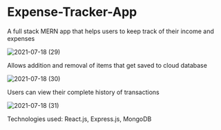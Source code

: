 # Expense-Tracker-App

A full stack MERN app that helps users to keep track of their income and expenses

![2021-07-18 (29)](https://user-images.githubusercontent.com/65605807/126068220-f4e774b6-7007-4bca-b7e8-6635b724500d.png)



Allows addition and removal of items that get saved to cloud database

![2021-07-18 (30)](https://user-images.githubusercontent.com/65605807/126068234-7d9c8ddc-4515-46a1-929e-27733bd19c07.png)



Users can view their complete history of transactions

![2021-07-18 (31)](https://user-images.githubusercontent.com/65605807/126068239-49e2ea44-bf70-4354-bbd3-2dd950c7aa2c.png)


Technologies used: React.js, Express.js, MongoDB

